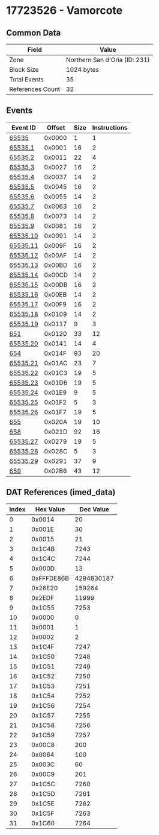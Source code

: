 # 17723526 - Vamorcote

## Common Data

| Field            | Value                         |
|------------------|-------------------------------|
| Zone             | Northern San d'Oria (ID: 231) |
| Block Size       | 1024 bytes                    |
| Total Events     | 35                            |
| References Count | 32                            |

## Events

| Event ID                  | Offset   |   Size |   Instructions |
|---------------------------|----------|--------|----------------|
| [65535](./65535.md)       | 0x0000   |      1 |              1 |
| [65535.1](./65535.1.md)   | 0x0001   |     16 |              2 |
| [65535.2](./65535.2.md)   | 0x0011   |     22 |              4 |
| [65535.3](./65535.3.md)   | 0x0027   |     16 |              2 |
| [65535.4](./65535.4.md)   | 0x0037   |     14 |              2 |
| [65535.5](./65535.5.md)   | 0x0045   |     16 |              2 |
| [65535.6](./65535.6.md)   | 0x0055   |     14 |              2 |
| [65535.7](./65535.7.md)   | 0x0063   |     16 |              2 |
| [65535.8](./65535.8.md)   | 0x0073   |     14 |              2 |
| [65535.9](./65535.9.md)   | 0x0081   |     16 |              2 |
| [65535.10](./65535.10.md) | 0x0091   |     14 |              2 |
| [65535.11](./65535.11.md) | 0x009F   |     16 |              2 |
| [65535.12](./65535.12.md) | 0x00AF   |     14 |              2 |
| [65535.13](./65535.13.md) | 0x00BD   |     16 |              2 |
| [65535.14](./65535.14.md) | 0x00CD   |     14 |              2 |
| [65535.15](./65535.15.md) | 0x00DB   |     16 |              2 |
| [65535.16](./65535.16.md) | 0x00EB   |     14 |              2 |
| [65535.17](./65535.17.md) | 0x00F9   |     16 |              2 |
| [65535.18](./65535.18.md) | 0x0109   |     14 |              2 |
| [65535.19](./65535.19.md) | 0x0117   |      9 |              3 |
| [651](./651.md)           | 0x0120   |     33 |             12 |
| [65535.20](./65535.20.md) | 0x0141   |     14 |              4 |
| [654](./654.md)           | 0x014F   |     93 |             20 |
| [65535.21](./65535.21.md) | 0x01AC   |     23 |              7 |
| [65535.22](./65535.22.md) | 0x01C3   |     19 |              5 |
| [65535.23](./65535.23.md) | 0x01D6   |     19 |              5 |
| [65535.24](./65535.24.md) | 0x01E9   |      9 |              5 |
| [65535.25](./65535.25.md) | 0x01F2   |      5 |              3 |
| [65535.26](./65535.26.md) | 0x01F7   |     19 |              5 |
| [655](./655.md)           | 0x020A   |     19 |             10 |
| [658](./658.md)           | 0x021D   |     92 |             16 |
| [65535.27](./65535.27.md) | 0x0279   |     19 |              5 |
| [65535.28](./65535.28.md) | 0x028C   |      5 |              3 |
| [65535.29](./65535.29.md) | 0x0291   |     37 |              9 |
| [659](./659.md)           | 0x02B6   |     43 |             12 |

## DAT References (imed_data)

|   Index | Hex Value   |   Dec Value |
|---------|-------------|-------------|
|       0 | 0x0014      |          20 |
|       1 | 0x001E      |          30 |
|       2 | 0x0015      |          21 |
|       3 | 0x1C4B      |        7243 |
|       4 | 0x1C4C      |        7244 |
|       5 | 0x000D      |          13 |
|       6 | 0xFFFDE86B  |  4294830187 |
|       7 | 0x26E20     |      159264 |
|       8 | 0x2EDF      |       11999 |
|       9 | 0x1C55      |        7253 |
|      10 | 0x0000      |           0 |
|      11 | 0x0001      |           1 |
|      12 | 0x0002      |           2 |
|      13 | 0x1C4F      |        7247 |
|      14 | 0x1C50      |        7248 |
|      15 | 0x1C51      |        7249 |
|      16 | 0x1C52      |        7250 |
|      17 | 0x1C53      |        7251 |
|      18 | 0x1C54      |        7252 |
|      19 | 0x1C56      |        7254 |
|      20 | 0x1C57      |        7255 |
|      21 | 0x1C58      |        7256 |
|      22 | 0x1C59      |        7257 |
|      23 | 0x00C8      |         200 |
|      24 | 0x0064      |         100 |
|      25 | 0x003C      |          60 |
|      26 | 0x00C9      |         201 |
|      27 | 0x1C5C      |        7260 |
|      28 | 0x1C5D      |        7261 |
|      29 | 0x1C5E      |        7262 |
|      30 | 0x1C5F      |        7263 |
|      31 | 0x1C60      |        7264 |
